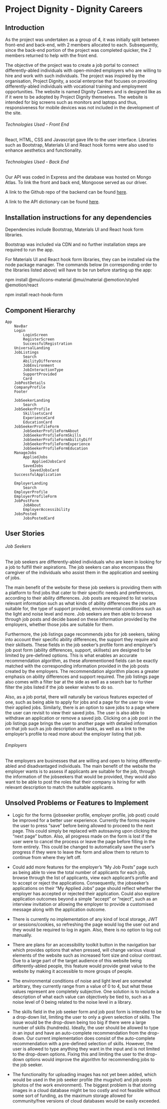 # Project Dignity - Dignity Careers

## Introduction
As the project was undertaken as a group of 4, it was initially split between front-end and back-end, with 2 members allocated to each. Subsequently, since the back-end portion of the project was completed quicker, the 2 members returned to help with the front end. 

The objective of the project was to create a job portal to connect differently-abled individuals with open-minded employers who are willing to hire and work with such individuals. The project was inspired by the organisation, Project Dignity, a social enterprise that focuses on providing differently-abled individuals with vocational training and employment opportunities. The website is named Dignity Careers and is designed like as if it were to be adopted by Project Dignity themselves. The website is intended for big screens such as monitors and laptops and thus, responsiveness for mobile devices was not included in the development of the site.

###### Technologies Used - Front End
React, HTML, CSS and Javascript gave life to the user interface.
Libraries such as Bootstrap, Materials UI and React hook forms were also used to enhance aesthetics and functionality.

###### Technologies Used - Back End
Our API was coded in Express and the database was hosted on Mongo Atlas.
To link the front and back end, Mongoose served as our driver. 

A link to the Github repo of the backend can be found <a href="https://github.com/otwsia/Project-Dignity-Backend">here</a>.

A link to the API dictionary can be found <a href="https://docs.google.com/spreadsheets/d/1HyShoObTGmjqsI6gPy4b-fu121c6Yxn6mFU4jJKmKnI/edit#gid=0">here</a>.

## Installation instructions for any dependencies
Dependencies include Bootstrap, Materials UI and React hook form libraries.

Bootstrap was included via CDN and no further installation steps are required to run the app.

For Materials UI and React hook form libraries, they can be installed via the node package manager. The commands below (in corresponding order to the libraries listed above) will have to be run before starting up the app:

npm install @mui/icons-material @mui/material @emotion/styled @emotion/react

npm install react-hook-form

## Component Hierarchy
```
App
    NavBar
    Login
        LoginScreen
        RegisterScreen
        SuccessfulRegistration
    UniversalLanding
    JobListings
        Search
        AbilityDifference
        JobEnvironment
        JobInteractionType
        SupportProvided
        Card
    JobPostDetails
    CompanyProfile
    Footer

    JobSeekerLanding
        Search
    JobSeekerProfile
        SkillsetsCard
        ExperienceCard
        EducationCard
    JobSeekerProfileForm
        JobSeekerProfileFormAbout
        JobSeekerProfileFormSkills
        JobSeekerProfileFormAbilityDiff
        JobSeekerProfileFormExperience
        JobSeekerProfileFormEducation
    ManageJobs
        AppliedJobs
            AppliedJobsCard
        SavedJobs
           SavedJobsCard
    SuccessfulApplication

    EmployerLanding
        Search
    EmployerProfile
    EmployerProfileForm
    JobPostForm   
        JobAbout
        EmployerAccessibility
    JobsPosted
        JobsPostedCard
```
## User Stories 
###### Job Seekers
The job seekers are differently-abled individuals who are keen in looking for a job to fulfill their aspirations. The job seekers can also encompass the caregiver of the individuals who assist them in the application and seeking of jobs.

The main benefit of the website for these job seekers is providing them with a platform to find jobs that cater to their specific needs and preferences, according to their ability differences. Job posts are required to list various relevant information such as what kinds of ability differences the jobs are suitable for, the type of support provided, environmental conditions such as the light and noise level and more. Job seekers are then able to browse through job posts and decide based on these information provided by the employers, whether those jobs are suitable for them. 

Furthermore, the job listings page recommends jobs for job seekers, taking into account their specific ability differences, the support they require and their skillsets. These fields in the job seeker’s profile form and employer’s job post form (ability differences, support, skillsets) are designed to be limited by pre-defined options. This is what enables an accurate recommendation algorithm, as these aforementioned fields can be exactly matched with the corresponding information provided in the job posts created by the employers. The recommendation algorithm places a greater emphasis on ability differences and support required. The job listings page also comes with a filter bar at the side as well as a search bar to further filter the jobs listed if the job seeker wishes to do so.

Also, as a job portal, there will naturally be various features expected of one, such as being able to apply for jobs and a page for the user to view their applied jobs. Similarly, there is an option to save jobs to a page where the user can revisit to view their saved jobs. The user is also able to withdraw an application or remove a saved job. Clicking on a job post in the job listings page brings the user to another page with detailed information on that job such as job description and tasks, as well as a link to the employer’s profile to read more about the employer listing that job.

###### Employers
The employers are businesses that are willing and open to hiring differently-abled and disadvantaged individuals. The main benefit of the website the employer wants is to assess if applicants are suitable for the job, through the information of the jobseekers that would be provided, they would also want to be able to post the roles that their company is hiring for with relevant description to match the suitable applicants.

## Unsolved Problems or Features to Implement
* Logic for the forms (jobseeker profile, employer profile, job post) could be improved for a better user experience. Currently the forms require the user to press “save” before being allowed to proceed to the next page. This could simply be replaced with autosaving upon clicking the “next page” button. Also, all progress made on the form is lost if the user were to cancel the process or leave the page before filling in the form entirely. This could be changed to automatically save the user’s progress if they were to leave the form and allow them to return to continue from where they left off.

* Could add more features for the employer’s “My Job Posts” page such as being able to view the total number of applicants for each job, browse through the list of applicants, view each applicant’s profile and to accept or reject the applications. Consequently, the jobseeker’s applications on their “My Applied Jobs” page should reflect whether the employer has accepted or rejected their application. Could also explore application outcomes beyond a simple “accept” or “reject”, such as an interview invitation or allowing the employer to provide a customised message along with the application outcome.

* There is currently no implementation of any kind of local storage, JWT or sessions/cookies, so refreshing the page would log the user out and they would be required to log in again. Also, there is no option to log out manually.

* There are plans for an accessibility toolkit button in the navigation bar which provides options that when pressed, will change various visual elements of the website such as increased font size and colour contrast. Due to a large part of the target audience of this website being differently-abled people, this feature would provide great value to the website by making it accessible to more groups of people.

* The environmental conditions of noise and light level are somewhat arbitrary, they currently range from a value of 0 to 4, but what these values represent are completely subjective. One solution is to include a description of what each value can objectively be tied to, such as a noise level of 0 being related to the noise level in a library.

* The skills field in the job seeker form and job post form is intended to be a drop-down list, limiting the user to only a given selection of skills. The issue would be the drop-down being too big if there were a large number of skills (hundreds). Ideally, the user should be allowed to type in an input and have an auto-complete recommendation from the drop-down. Our current implementation does consist of the auto-complete recommendation with a pre-defined selection of skills. However, the user is allowed to type anything they want in the input and is not limited to the drop-down options. Fixing this and limiting the user to the drop-down options would improve the algorithm for recommending jobs to the job seeker.

* The functionality for uploading images has not yet been added, which would be used in the job seeker profile (the mugshot) and job posts (photos of the work environment). The biggest problem is that storing images in a cloud database might be too costly and not feasible without some sort of funding, as the maximum storage allowed for community/free versions of cloud databases would be easily exceeded.
